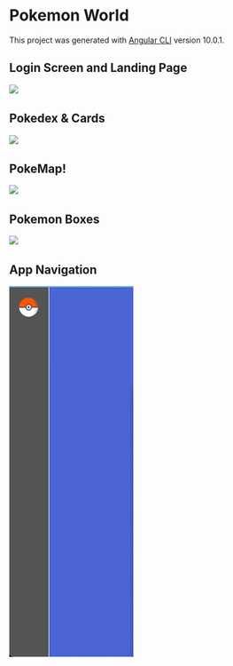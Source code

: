# Pokemon World

This project was generated with [Angular CLI](https://github.com/angular/angular-cli) version 10.0.1.

## Login Screen and Landing Page

![](login-landing-page.gif)

## Pokedex & Cards

![](pokedex.gif)

## PokeMap!

![](map.gif)

## Pokemon Boxes

![](Boxes.gif)

## App Navigation

![](side-nav.gif)

